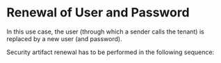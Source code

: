 <!-- loioda1eeb1d4cf744e6ab0b230254a23a9e -->

# Renewal of User and Password

In this use case, the user \(through which a sender calls the tenant\) is replaced by a new user \(and password\).

Security artifact renewal has to be performed in the following sequence:

